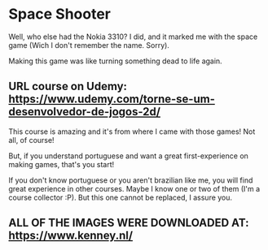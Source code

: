 # Space Shooter

Well, who else had the Nokia 3310?
I did, and it marked me with the space game (Wich I don't remember the name. Sorry).

Making this game was like turning something dead to life again.

## URL course on Udemy: https://www.udemy.com/torne-se-um-desenvolvedor-de-jogos-2d/

This course is amazing and it's from where I came with those games!
Not all, of course!

But, if you understand portuguese and want a great first-experience on making games, that's you start!

If you don't know portuguese or you aren't brazilian like me, you will find great experience in other courses. Maybe I know one or two
of them (I'm a course collector :P). But this one cannot be replaced, I assure you.

## ALL OF THE IMAGES WERE DOWNLOADED AT: https://www.kenney.nl/
